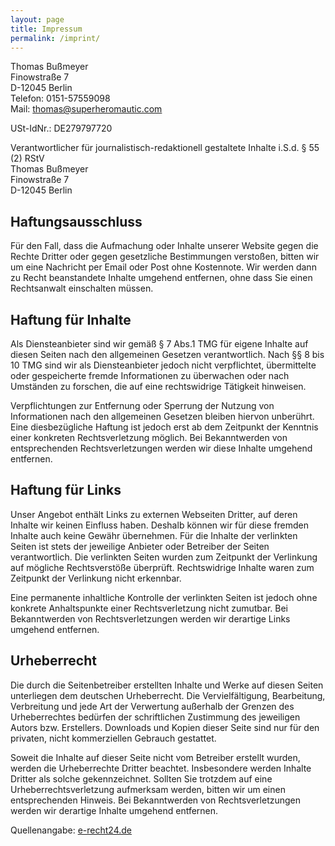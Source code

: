 ```yaml
---
layout: page
title: Impressum
permalink: /imprint/
---
```

Thomas Bußmeyer  
Finowstraße 7  
D-12045 Berlin  
Telefon: 0151-57559098  
Mail: thomas@superheromautic.com

USt-IdNr.: DE279797720

Verantwortlicher für journalistisch-redaktionell gestaltete Inhalte i.S.d. § 55 (2) RStV  
Thomas Bußmeyer  
Finowstraße 7  
D-12045 Berlin

## Haftungsausschluss
Für den Fall, dass die Aufmachung oder Inhalte unserer Website gegen die Rechte Dritter oder 
gegen gesetzliche Bestimmungen verstoßen, bitten wir um eine Nachricht per Email oder Post ohne Kostennote. 
Wir werden dann zu Recht beanstandete Inhalte umgehend entfernen, ohne dass Sie einen Rechtsanwalt einschalten müssen.

## Haftung für Inhalte
Als Diensteanbieter sind wir gemäß § 7 Abs.1 TMG für eigene Inhalte auf diesen Seiten nach den allgemeinen 
Gesetzen verantwortlich. Nach §§ 8 bis 10 TMG sind wir als Diensteanbieter jedoch nicht verpflichtet, 
übermittelte oder gespeicherte fremde Informationen zu überwachen oder nach Umständen zu forschen, die auf 
eine rechtswidrige Tätigkeit hinweisen.

Verpflichtungen zur Entfernung oder Sperrung der Nutzung von Informationen nach den allgemeinen Gesetzen bleiben 
hiervon unberührt. Eine diesbezügliche Haftung ist jedoch erst ab dem Zeitpunkt der Kenntnis einer konkreten 
Rechtsverletzung möglich. Bei Bekanntwerden von entsprechenden Rechtsverletzungen werden wir diese Inhalte 
umgehend entfernen.

## Haftung für Links
Unser Angebot enthält Links zu externen Webseiten Dritter, auf deren Inhalte wir keinen Einfluss haben. 
Deshalb können wir für diese fremden Inhalte auch keine Gewähr übernehmen. Für die Inhalte der verlinkten 
Seiten ist stets der jeweilige Anbieter oder Betreiber der Seiten verantwortlich. Die verlinkten Seiten 
wurden zum Zeitpunkt der Verlinkung auf mögliche Rechtsverstöße überprüft. Rechtswidrige Inhalte waren 
zum Zeitpunkt der Verlinkung nicht erkennbar.

Eine permanente inhaltliche Kontrolle der verlinkten Seiten ist jedoch ohne konkrete Anhaltspunkte einer 
Rechtsverletzung nicht zumutbar. Bei Bekanntwerden von Rechtsverletzungen werden wir derartige Links umgehend entfernen.

## Urheberrecht
Die durch die Seitenbetreiber erstellten Inhalte und Werke auf diesen Seiten unterliegen dem deutschen Urheberrecht. 
Die Vervielfältigung, Bearbeitung, Verbreitung und jede Art der Verwertung außerhalb der Grenzen des Urheberrechtes 
bedürfen der schriftlichen Zustimmung des jeweiligen Autors bzw. Erstellers. Downloads und Kopien dieser Seite 
sind nur für den privaten, nicht kommerziellen Gebrauch gestattet.

Soweit die Inhalte auf dieser Seite nicht vom Betreiber erstellt wurden, werden die Urheberrechte Dritter beachtet. 
Insbesondere werden Inhalte Dritter als solche gekennzeichnet. Sollten Sie trotzdem auf eine 
Urheberrechtsverletzung aufmerksam werden, bitten wir um einen entsprechenden Hinweis. Bei Bekanntwerden von 
Rechtsverletzungen werden wir derartige Inhalte umgehend entfernen.

Quellenangabe: [e-recht24.de](https://www.e-recht24.de/muster-datenschutzerklaerung.html)
